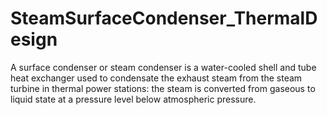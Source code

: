 # SteamSurfaceCondenser_ThermalDesign
A surface condenser or steam condenser is a water-cooled shell and tube heat exchanger used to condensate the exhaust steam from the steam turbine in thermal power stations: the steam is converted from gaseous to liquid state at a pressure level below atmospheric pressure.
